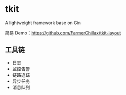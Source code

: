 # tkit
A lightweight framework base on Gin

简易 Demo：https://github.com/FarmerChillax/tkit-layout

## 工具链
- 日志
- 监控告警
- 链路追踪
- 异步任务
- 消息队列

